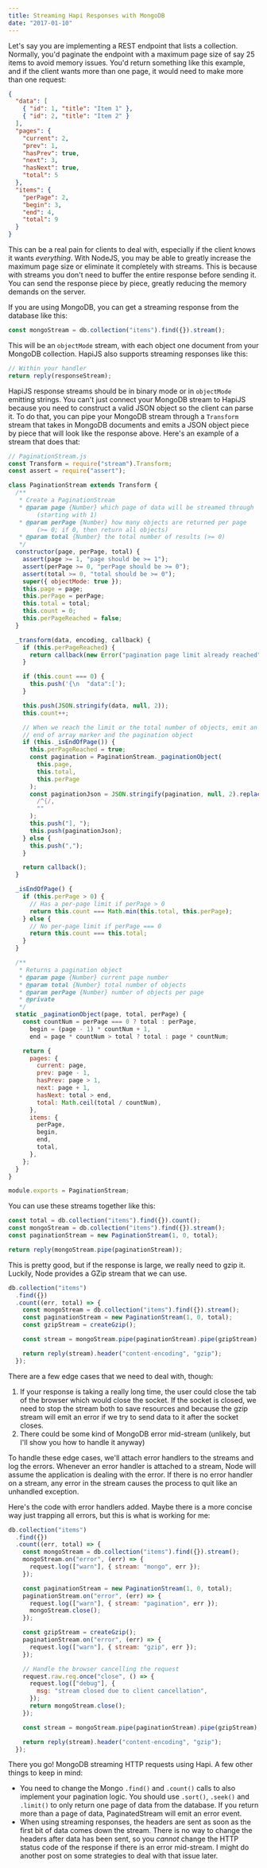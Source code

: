```yaml
---
title: Streaming Hapi Responses with MongoDB
date: "2017-01-10"
---
```


Let's say you are implementing a REST endpoint that lists a collection. Normally, you'd paginate the endpoint with a
maximum page size of say 25 items to avoid memory issues. You'd return something like this example, and if the client
wants more than one page, it would need to make more than one request:

```json
{
  "data": [
    { "id": 1, "title": "Item 1" },
    { "id": 2, "title": "Item 2" }
  ],
  "pages": {
    "current": 2,
    "prev": 1,
    "hasPrev": true,
    "next": 3,
    "hasNext": true,
    "total": 5
  },
  "items": {
    "perPage": 2,
    "begin": 3,
    "end": 4,
    "total": 9
  }
}
```

This can be a real pain for clients to deal with, especially if the client knows it wants _everything_. With NodeJS,
you may be able to greatly increase the maximum page size or eliminate it completely with streams. This is because
with streams you don't need to buffer the entire response before sending it. You can send the response piece by piece,
greatly reducing the memory demands on the server.

If you are using MongoDB, you can get a streaming response from the database like this:

```js
const mongoStream = db.collection("items").find({}).stream();
```

This will be an `objectMode` stream, with each object one document from your MongoDB collection. HapiJS also supports
streaming responses like this:

```js
// Within your handler
return reply(responseStream);
```

HapiJS response streams should be in binary mode or in `objectMode` emitting strings. You can't just connect your
MongoDB stream to HapiJS because you need to construct a valid JSON object so the client can parse it. To do that, you
can pipe your MongoDB stream through a `Transform` stream that takes in MongoDB documents and emits a JSON object piece
by piece that will look like the response above. Here's an example of a stream that does that:

```js
// PaginationStream.js
const Transform = require("stream").Transform;
const assert = require("assert");

class PaginationStream extends Transform {
  /**
   * Create a PaginationStream
   * @param page {Number} which page of data will be streamed through
        (starting with 1)
   * @param perPage {Number} how many objects are returned per page
        (>= 0; if 0, then return all objects)
   * @param total {Number} the total number of results (>= 0)
   */
  constructor(page, perPage, total) {
    assert(page >= 1, "page should be >= 1");
    assert(perPage >= 0, "perPage should be >= 0");
    assert(total >= 0, "total should be >= 0");
    super({ objectMode: true });
    this.page = page;
    this.perPage = perPage;
    this.total = total;
    this.count = 0;
    this.perPageReached = false;
  }

  _transform(data, encoding, callback) {
    if (this.perPageReached) {
      return callback(new Error("pagination page limit already reached"));
    }

    if (this.count === 0) {
      this.push('{\n  "data":[');
    }

    this.push(JSON.stringify(data, null, 2));
    this.count++;

    // When we reach the limit or the total number of objects, emit an
    // end of array marker and the pagination object
    if (this._isEndOfPage()) {
      this.perPageReached = true;
      const pagination = PaginationStream._paginationObject(
        this.page,
        this.total,
        this.perPage
      );
      const paginationJson = JSON.stringify(pagination, null, 2).replace(
        /^{/,
        ""
      );
      this.push("], ");
      this.push(paginationJson);
    } else {
      this.push(",");
    }

    return callback();
  }

  _isEndOfPage() {
    if (this.perPage > 0) {
      // Has a per-page limit if perPage > 0
      return this.count === Math.min(this.total, this.perPage);
    } else {
      // No per-page limit if perPage === 0
      return this.count === this.total;
    }
  }

  /**
   * Returns a pagination object
   * @param page {Number} current page number
   * @param total {Number} total number of objects
   * @param perPage {Number} number of objects per page
   * @private
   */
  static _paginationObject(page, total, perPage) {
    const countNum = perPage === 0 ? total : perPage,
      begin = (page - 1) * countNum + 1,
      end = page * countNum > total ? total : page * countNum;

    return {
      pages: {
        current: page,
        prev: page - 1,
        hasPrev: page > 1,
        next: page + 1,
        hasNext: total > end,
        total: Math.ceil(total / countNum),
      },
      items: {
        perPage,
        begin,
        end,
        total,
      },
    };
  }
}

module.exports = PaginationStream;
```

You can use these streams together like this:

```js
const total = db.collection("items").find({}).count();
const mongoStream = db.collection("items").find({}).stream();
const paginationStream = new PaginationStream(1, 0, total);

return reply(mongoStream.pipe(paginationStream));
```

This is pretty good, but if the response is large, we really need to gzip it. Luckily, Node provides a GZip stream that
we can use.

```js
db.collection("items")
  .find({})
  .count((err, total) => {
    const mongoStream = db.collection("items").find({}).stream();
    const paginationStream = new PaginationStream(1, 0, total);
    const gzipStream = createGzip();

    const stream = mongoStream.pipe(paginationStream).pipe(gzipStream);

    return reply(stream).header("content-encoding", "gzip");
  });
```

There are a few edge cases that we need to deal with, though:

1. If your response is taking a really long time, the user could close the tab of the browser which would close the
   socket. If the socket is closed, we need to stop the stream both to save resources and because the gzip stream will emit
   an error if we try to send data to it after the socket closes.
2. There could be some kind of MongoDB error mid-stream (unlikely, but I'll show you how to handle it anyway)

To handle these edge cases, we'll attach error handlers to the streams and log the errors. Whenever an error handler is
attached to a stream, Node will assume the application is dealing with the error. If there is no error handler on a
stream, any error in the stream causes the process to quit like an unhandled exception.

Here's the code with error handlers added. Maybe there is a more concise way just trapping all errors, but this is what
is working for me:

```js
db.collection("items")
  .find({})
  .count((err, total) => {
    const mongoStream = db.collection("items").find({}).stream();
    mongoStream.on("error", (err) => {
      request.log(["warn"], { stream: "mongo", err });
    });

    const paginationStream = new PaginationStream(1, 0, total);
    paginationStream.on("error", (err) => {
      request.log(["warn"], { stream: "pagination", err });
      mongoStream.close();
    });

    const gzipStream = createGzip();
    paginationStream.on("error", (err) => {
      request.log(["warn"], { stream: "gzip", err });
    });

    // Handle the browser cancelling the request
    request.raw.req.once("close", () => {
      request.log(["debug"], {
        msg: "stream closed due to client cancellation",
      });
      return mongoStream.close();
    });

    const stream = mongoStream.pipe(paginationStream).pipe(gzipStream);

    return reply(stream).header("content-encoding", "gzip");
  });
```

There you go! MongoDB streaming HTTP requests using Hapi. A few other things to keep in mind:

- You need to change the Mongo `.find()` and `.count()` calls to also implement your pagination logic. You should use
  `.sort()`, `.seek()` and `.limit()` to only return one page of data from the database. If you return more than a page of
  data, PaginatedStream will emit an error event.
- When using streaming responses, the headers are sent as soon as the first bit of data comes down the stream. There is
  no way to change the headers after data has been sent, so you _cannot_ change the HTTP status code of the response if
  there is an error mid-stream. I might do another post on some strategies to deal with that issue later.
